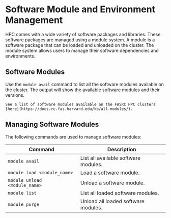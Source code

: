 # Software Module and Environment Management

HPC comes with a wide variety of software packages and libraries. These software packages are managed using a module system. A module is a software package that can be loaded and unloaded on the cluster. The module system allows users to manage their software dependencies and environments.

## Software Modules

Use the `module avail` command to list all the software modules available on the cluster. The output will show the available software modules and their versions. 

```{note}
See a list of software modules available on the FASRC HPC clusters [here](https://docs.rc.fas.harvard.edu/kb/all-modules/).
```

## Managing Software Modules

The following commands are used to manage software modules:


| Command                       | Description                          | 
|-------------------------------|--------------------------------------|
| `module avail`                | List all available software modules. |
| `module load <module_name>`   | Load a software module.              |
| `module unload <module_name>` | Unload a software module.            |
| `module list`                 |  List all loaded software modules.   |
| `module purge`                | Unload all loaded software modules.  |




